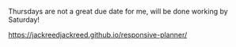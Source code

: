 Thursdays are not a great due date for me, will be done working by Saturday!

https://jackreedjackreed.github.io/responsive-planner/
